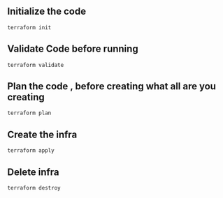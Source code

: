 ## Initialize the code 
```
terraform init
```
## Validate Code before running 

```
terraform validate
```
## Plan the code , before creating what all are you creating 
```
terraform plan
```
## Create the infra
```
terraform apply
```
## Delete infra
```
terraform destroy
```

